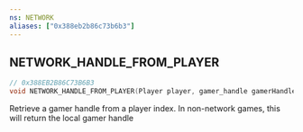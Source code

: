 ```yaml
---
ns: NETWORK
aliases: ["0x388eb2b86c73b6b3"]
---
```

## NETWORK_HANDLE_FROM_PLAYER

```c
// 0x388EB2B86C73B6B3
void NETWORK_HANDLE_FROM_PLAYER(Player player, gamer_handle gamerHandle, int sizeOfData);
```

Retrieve a gamer handle from a player index. In non-network games, this will return the local gamer handle

